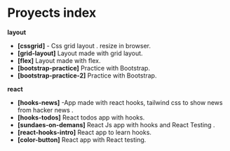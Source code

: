 # Proyects index

__layout__

- __[cssgrid]__ - Css grid layout .
  resize in browser.
- __[grid-layout]__ Layout made with grid layout.
- __[flex]__ Layout made with flex.
- __[bootstrap-practice]__ Practice with Bootstrap.
- __[bootstrap-practice-2]__ Practice with Bootstrap.

__react__

- __[hooks-news]__  -App made with react hooks, tailwind css to show news from hacker news .
- __[hooks-todos]__ React todos app with hooks.
- __[sundaes-on-demans]__ React Js app with hooks and React Testing .
- __[react-hooks-intro]__ React app to learn hooks.
- __[color-button]__ React app with React testing.
